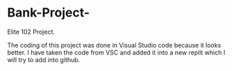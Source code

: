 # Bank-Project-
Elite 102 Project. 

The coding of this project was done in Visual Studio code because it looks better. I have taken the code from VSC and added it into a 
new replit which I will try to add into github. 
